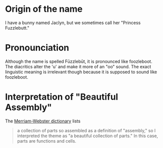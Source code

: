 # Origin of the name
I have a bunny named Jaclyn, but we sometimes call her "Princess Fuzzlebutt."

# Pronounciation
Although the name is spelled Fūzzlebūt, it is pronounced like foozleboot. The diacritics alter the 'u' and make it more of an "oo" sound. The exact linguistic meaning is irrelevant though because it is supposed to sound like foozleboot.

# Interpretation of "Beautiful Assembly"
The [Merriam-Webster dictionary](https://www.merriam-webster.com/dictionary/assembly) lists
> a collection of parts so assembled
as a definition of "assembly," so I interpreted the theme as "a beautiful collection of parts."
In this case, parts are functions and cells.
